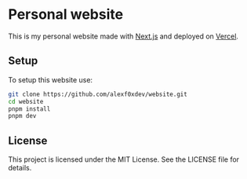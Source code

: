 # Personal website

This is my personal website made with [Next.js](https://nextjs.org/) and deployed on [Vercel](https://vercel.com/).

## Setup

To setup this website use:

```bash
git clone https://github.com/alexf0xdev/website.git
cd website
pnpm install
pnpm dev
```

## License

This project is licensed under the MIT License. See the LICENSE file for details.
